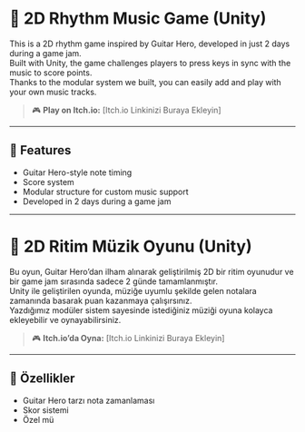 # 🎸 2D Rhythm Music Game (Unity)

This is a 2D rhythm game inspired by Guitar Hero, developed in just 2 days during a game jam.  
Built with Unity, the game challenges players to press keys in sync with the music to score points.  
Thanks to the modular system we built, you can easily add and play with your own music tracks.

> 🎮 **Play on Itch.io:** [Itch.io Linkinizi Buraya Ekleyin]

---

## 🧠 Features
- Guitar Hero-style note timing
- Score system
- Modular structure for custom music support
- Developed in 2 days during a game jam

---

# 🎸 2D Ritim Müzik Oyunu (Unity)

Bu oyun, Guitar Hero’dan ilham alınarak geliştirilmiş 2D bir ritim oyunudur ve bir game jam sırasında sadece 2 günde tamamlanmıştır.  
Unity ile geliştirilen oyunda, müziğe uyumlu şekilde gelen notalara zamanında basarak puan kazanmaya çalışırsınız.  
Yazdığımız modüler sistem sayesinde istediğiniz müziği oyuna kolayca ekleyebilir ve oynayabilirsiniz.

> 🎮 **Itch.io’da Oyna:** [Itch.io Linkinizi Buraya Ekleyin]

---

## 🧠 Özellikler
- Guitar Hero tarzı nota zamanlaması
- Skor sistemi
- Özel mü
